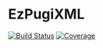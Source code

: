 # EzPugiXML

[![Build Status](https://github.com/el-oso/EzPugiXML.jl/workflows/CI/badge.svg)](https://github.com/el-oso/EzPugiXML.jl/actions)
[![Coverage](https://codecov.io/gh/el-oso/EzPugiXML.jl/branch/master/graph/badge.svg)](https://codecov.io/gh/el-oso/EzPugiXML.jl)
